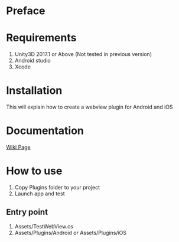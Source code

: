 # Preface

# Requirements
1. Unity3D 2017.1 or Above (Not tested in previous version)
2. Android studio
3. Xcode

# Installation

This will explain how to create a webview plugin for Android and iOS

# Documentation

[Wiki Page](https://github.com/Wizcorp/WebViewForUnity3D/wiki)

# How to use

1. Copy Plugins folder to your project
2. Launch app and test

## Entry point

1. Assets/TestWebView.cs
2. Assets/Plugins/Android or Assets/Plugins/iOS